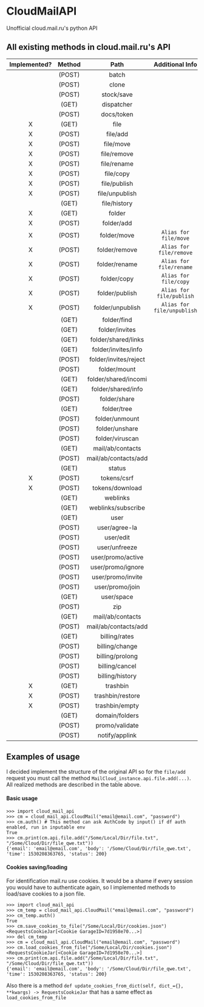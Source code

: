 
# CloudMailAPI
Unofficial cloud.mail.ru's python API

## All existing methods in cloud.mail.ru's API

| Implemented? | Method |         Path          |      Additional Info     |
|:------------:|:------:|:---------------------:|:------------------------:|
|              | (POST) | batch                 |                          |
|              | (POST) | clone                 |                          |
|              | (POST) | stock/save            |                          |
|              | (GET)  | dispatcher            |                          |
|              | (POST) | docs/token            |                          |
|       X      | (GET)  | file                  |                          |
|       X      | (POST) | file/add              |                          |
|       X      | (POST) | file/move             |                          |
|       X      | (POST) | file/remove           |                          |
|       X      | (POST) | file/rename           |                          |
|       X      | (POST) | file/copy             |                          |
|       X      | (POST) | file/publish          |                          |
|       X      | (POST) | file/unpublish        |                          |
|              | (GET)  | file/history          |                          |
|       X      | (GET)  | folder                |                          |
|       X      | (POST) | folder/add            |                          |
|       X      | (POST) | folder/move           |`Alias for file/move`     |
|       X      | (POST) | folder/remove         |`Alias for file/remove`   |
|       X      | (POST) | folder/rename         |`Alias for file/rename`   |
|       X      | (POST) | folder/copy           |`Alias for file/copy`     |
|       X      | (POST) | folder/publish        |`Alias for file/publish`  |
|       X      | (POST) | folder/unpublish      |`Alias for file/unpublish`|
|              | (GET)  | folder/find           |                          |
|              | (GET)  | folder/invites        |                          |
|              | (GET)  | folder/shared/links   |                          |
|              | (GET)  | folder/invites/info   |                          |
|              | (POST) | folder/invites/reject |                          |
|              | (POST) | folder/mount          |                          |
|              | (GET)  | folder/shared/incomi  |                          |
|              | (GET)  | folder/shared/info    |                          |
|              | (POST) | folder/share          |                          |
|              | (GET)  | folder/tree           |                          |
|              | (POST) | folder/unmount        |                          |
|              | (POST) | folder/unshare        |                          |
|              | (POST) | folder/viruscan       |                          |
|              | (GET)  | mail/ab/contacts      |                          |
|              | (POST) | mail/ab/contacts/add  |                          |
|              | (GET)  | status                |                          |
|       X      | (POST) | tokens/csrf           |                          |
|       X      | (POST) | tokens/download       |                          |
|              | (GET)  | weblinks              |                          |
|              | (GET)  | weblinks/subscribe    |                          |
|              | (GET)  | user                  |                          |
|              | (POST) | user/agree-la         |                          |
|              | (POST) | user/edit             |                          |
|              | (POST) | user/unfreeze         |                          |
|              | (POST) | user/promo/active     |                          |
|              | (POST) | user/promo/ignore     |                          |
|              | (POST) | user/promo/invite     |                          |
|              | (POST) | user/promo/join       |                          |
|              | (GET)  | user/space            |                          |
|              | (POST) | zip                   |                          |
|              | (GET)  | mail/ab/contacts      |                          |
|              | (POST) | mail/ab/contacts/add  |                          |
|              | (GET)  | billing/rates         |                          |
|              | (POST) | billing/change        |                          |
|              | (POST) | billing/prolong       |                          |
|              | (POST) | billing/cancel        |                          |
|              | (POST) | billing/history       |                          |
|       X      | (GET)  | trashbin              |                          |
|       X      | (POST) | trashbin/restore      |                          |
|       X      | (POST) | trashbin/empty        |                          |
|              | (GET)  | domain/folders        |                          |
|              | (POST) | promo/validate        |                          |
|              | (POST) | notify/applink        |                          |

## Examples of usage
I decided implement the structure of the original API so for the `file/add` request you must call the method `MailCloud_instance.api.file.add(...)`.
All realized methods are described in the table above.
#### Basic usage
```
>>> import cloud_mail_api
>>> cm = cloud_mail_api.CloudMail("email@email.com", "password")
>>> cm.auth() # This method can ask AuthCode by input() if df auth enabled, run in inputable env
True
>>> cm.print(cm.api.file.add("/Some/Local/Dir/file.txt", "/Some/Cloud/Dir/file_qwe.txt"))
{'email': 'email@email.com', 'body': '/Some/Cloud/Dir/file_qwe.txt', 'time': 1530208363765, 'status': 200}
```
#### Cookies saving/loading
For identification mail.ru use cookies.
It would be a shame if every session you would have to authenticate again, so I implemented methods to load/save cookies to a json file.
```
>>> import cloud_mail_api
>>> cm_temp = cloud_mail_api.CloudMail("email@email.com", "password")
>>> cm_temp.auth()
True
>>> cm.save_cookies_to_file("/Some/Local/Dir/cookies.json")
<RequestsCookieJar[<Cookie GarageID=7d1958e70...>]
>>> del cm_temp
>>> cm = cloud_mail_api.CloudMail("email@email.com", "password")
>>> cm.load_cookies_from_file("/Some/Local/Dir/cookies.json")
<RequestsCookieJar[<Cookie GarageID=7d1958e70...>]
>>> cm.print(cm.api.file.add("/Some/Local/Dir/file.txt", "/Some/Cloud/Dir/file_qwe.txt"))
{'email': 'email@email.com', 'body': '/Some/Cloud/Dir/file_qwe.txt', 'time': 1530208363765, 'status': 200}
```

Also there is a method `def update_cookies_from_dict(self, dict_={}, **kwargs) -> RequestsCookieJar` that has a same effect as `load_cookies_from_file`